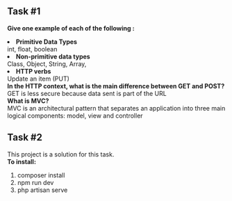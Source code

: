 ## Task #1
<b>Give one example of each of the following :</b><br>
<li><b >Primitive Data Types </b><br>int, float, boolean<br></li>
<li><b >Non-primitive data types</b> <br> Class, Object, String, Array,</li>
<li><b >HTTP verbs</b><br> Update an item (PUT)</li>
<b>In the HTTP context, what is the main difference between GET and POST? </b><br>
GET is less secure because data sent is part of the URL<br>
<b>What is MVC?</b><br>
MVC is an architectural pattern that separates an application into three main logical components: model, view and controller

## Task #2
This project is a solution for this task.<br>
<b>To install:</b>
1. composer install
2. npm run dev
3. php artisan serve
